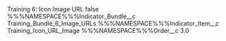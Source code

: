 <?xml version="1.0" encoding="UTF-8"?>
<CustomMetadata xmlns="http://soap.sforce.com/2006/04/metadata" xmlns:xsi="http://www.w3.org/2001/XMLSchema-instance" xmlns:xsd="http://www.w3.org/2001/XMLSchema">
    <label>Training 6: Icon Image URL</label>
    <protected>false</protected>
    <values>
        <field>%%%NAMESPACE%%%Indicator_Bundle__c</field>
        <value xsi:type="xsd:string">Training_Bundle_6_Image_URLs</value>
    </values>
    <values>
        <field>%%%NAMESPACE%%%Indicator_Item__c</field>
        <value xsi:type="xsd:string">Training_Icon_URL_Image</value>
    </values>
    <values>
        <field>%%%NAMESPACE%%%Order__c</field>
        <value xsi:type="xsd:double">3.0</value>
    </values>
</CustomMetadata>
